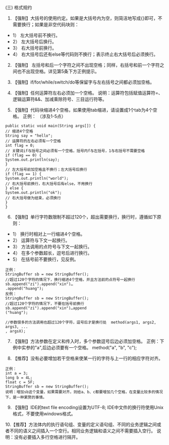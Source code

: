 (三) 格式规约

1.	【强制】大括号的使用约定。如果是大括号内为空，则简洁地写成{}即可，不需要换行；如果是非空代码块则：
 * 1）	左大括号前不换行。
 * 2）	左大括号后换行。
 * 3）	右大括号前换行。
 * 4）	右大括号后还有else等代码则不换行；表示终止右大括号后必须换行。

2.	【强制】 左括号和后一个字符之间不出现空格；同样，右括号和前一个字符之间也不出现空格。详见第5条下方正例提示。

3.	【强制】if/for/while/switch/do等保留字与左右括号之间都必须加空格。

4.	【强制】任何运算符左右必须加一个空格。
说明：运算符包括赋值运算符=、逻辑运算符&&、加减乘除符号、三目运行符等。

5.	【强制】代码块缩进4个空格，如果使用tab缩进，请设置成1个tab为4个空格。
正例： （涉及1-5点）

```
public static void main(String args[]) {
// 缩进4个空格
String say = "hello";
// 运算符的左右必须有一个空格
int flag = 0;
// 关键词if与括号之间必须有一个空格，括号内f与左括号，1与右括号不需要空格      
if (flag == 0) {
System.out.println(say);
}
// 左大括号前加空格且不换行；左大括号后换行
if (flag == 1) {
System.out.println("world");
// 右大括号前换行，右大括号后有else，不用换行
} else {
System.out.println("ok");
// 右大括号做为结束，必须换行
}
}

```

6. 【强制】单行字符数限制不超过120个，超出需要换行，换行时，遵循如下原则：  
 * 1） 换行时相对上一行缩进4个空格。
 * 2）	运算符与下文一起换行。
 * 3）	方法调用的点符号与下文一起换行。
 * 4）	在多个参数超长，逗号后进行换行。
 * 5）	在括号前不要换行，见反例。

```
正例：
StringBuffer sb = new StringBuffer();
//超过120个字符的情况下，换行缩进4个空格，并且方法前的点符号一起换行  
sb.append("zi").append("xin")…
.append("huang");
反例：
StringBuffer sb = new StringBuffer();
//超过120个字符的情况下，不要在括号前换行
sb.append("zi").append("xin")…append
("huang");

//参数很多的方法调用也超过120个字符，逗号后才是换行处  method(args1, args2, args3, ...
, argsX);

```
7.	【强制】方法参数在定义和传入时，多个参数逗号后边必须加空格。
正例：下例中实参的"a",后边必须要有一个空格。
method("a", "b", "c");

8.	【推荐】没有必要增加若干空格来使某一行的字符与上一行的相应字符对齐。

```
正例：
int a = 3;
long b = 4L;
float c = 5F;
StringBuffer sb = new StringBuffer();
说明：增加sb这个变量，如果需要对齐，则给a、b、c都要增加几个空格，在变量比较多的情况下，是一种累赘的事情。

```


9. 【强制】IDE的text file encoding设置为UTF-8; IDE中文件的换行符使用Unix格式，不要使用windows格式。

10.【推荐】方法体内的执行语句组、变量的定义语句组、不同的业务逻辑之间或者不同的语义之间插入一个空行。相同业务逻辑和语义之间不需要插入空行。
说明：没有必要插入多行空格进行隔开。

